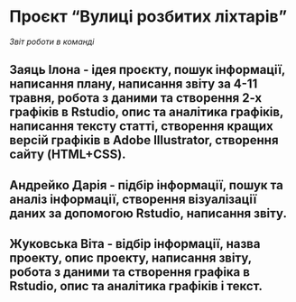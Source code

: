 # **Проєкт “Вулиці розбитих ліхтарів”** 
*Звіт роботи в команді*

## Заяць Ілона - ідея проєкту, пошук інформації, написання плану, написання звіту за 4-11 травня, робота з даними та створення 2-х графіків в Rstudio, опис та аналітика графіків, написання тексту статті, створення кращих версій графіків в Adobe Illustrator, створення сайту (HTML+CSS).
## Андрейко Дарія - підбір інформації, пошук та аналіз інформації, створення візуалізації даних за допомогою Rstudio, написання звіту.
## Жуковська Віта - відбір інформації, назва проекту,  опис проекту, написання звіту, робота з даними та створення графіка в Rstudio, опис та аналітика графіків і текст.
